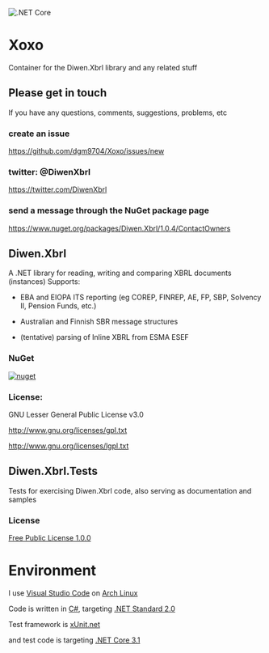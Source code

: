 ![.NET Core](https://github.com/dgm9704/Xoxo/workflows/.NET%20Core/badge.svg)

# Xoxo
Container for the Diwen.Xbrl library and any related stuff

## Please get in touch
If you have any questions, comments, suggestions, problems, etc

### create an issue
https://github.com/dgm9704/Xoxo/issues/new

### twitter: @DiwenXbrl
https://twitter.com/DiwenXbrl

### send a message through the NuGet package page
https://www.nuget.org/packages/Diwen.Xbrl/1.0.4/ContactOwners

## Diwen.Xbrl
A .NET library for reading, writing and comparing XBRL documents (instances)
Supports:

- EBA and EIOPA ITS reporting (eg COREP, FINREP, AE, FP, SBP, Solvency II, Pension Funds, etc.)

- Australian and Finnish SBR message structures

- (tentative) parsing of Inline XBRL from ESMA ESEF

### NuGet 
[![nuget](https://img.shields.io/nuget/v/Diwen.Xbrl.svg)](https://www.nuget.org/packages/Diwen.Xbrl/)

### License:

GNU Lesser General Public License v3.0

http://www.gnu.org/licenses/gpl.txt

http://www.gnu.org/licenses/lgpl.txt

## Diwen.Xbrl.Tests
Tests for exercising Diwen.Xbrl code, also serving as documentation and samples

### License

[Free Public License 1.0.0](https://opensource.org/licenses/FPL-1.0.0)


# Environment
I use [Visual Studio Code](https://code.visualstudio.com/) 
on [Arch Linux](https://www.archlinux.org/)

Code is written in [C#](https://docs.microsoft.com/en-us/dotnet/csharp/index), targeting 
[.NET Standard 2.0](https://github.com/dotnet/standard/blob/master/docs/versions/netstandard2.0.md)

Test framework is [xUnit.net](https://xunit.github.io/)

and test code is targeting [.NET Core 3.1](https://docs.microsoft.com/en-us/dotnet/core/)


